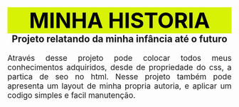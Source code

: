 <h1 style="background: #D7F205; font-size:5vw; text-transform: uppercase; color: black; font-weight: bold; text-align: center; margin: 0; padding:0; width:100%;" >Minha Historia</h1>

<h2 style="text-align: center; margin: 0; padding:0; width:100%;">Projeto relatando da minha infância até o futuro</h2>

<p style="text-align: justify; margin: 20px 0; padding:0; width:100%; font-size:1.8vw">
    Através desse projeto pode colocar todos meus conhecimentos adquiridos, desde de propriedade do css, a partica de seo no html.
    Nesse projeto também pode apresenta um layout de minha propria autoria, e aplicar um codigo simples e facil manutenção.

</p>